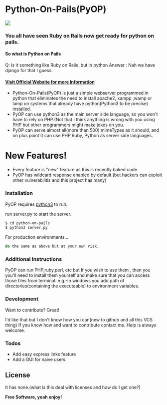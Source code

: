 # Python-On-Pails(PyOP)
![](https://procodie.github.io/assets/img/pyop/PyOP_small.png)
### You all have seen Ruby on Rails now get ready for python on pails.
#### So what is Python on Pails
Q: Is it something like Ruby on Rails ,but in python
Answer : Nah we have django for that I guess.

#### [Visit Official Website for more Information]("https://procodie.github.io/PyOP)
- Python-On-Pails(PyOP) is just a simple webserver programmed in python that eliminates the need to install apache2, xampp ,wamp or lamp on systems that already have python(Python3 to be precise) installed.
- PyOP can use python3 as the main server side language, so you won't have to rely on PHP.(Not that I think anything is wrong with you using PHP but other programmers might make jokes on you.
- PyOP can serve almost all(more than 500) mimeTypes as it should, and on plus point It can use PHP,Ruby, Python as server side languages.

# New Features!

  - Every feature is "new" feature as this is recently baked code.
  - PyOP has wildcard response enabled by default.(but hackers can exploit other vulnerabilitis and this project has many)

### Installation
PyOP requires [python3](https://www.python.org/) to run.

run server.py to start the server.

```sh
$ cd python-on-pails
$ python3 server.py
```

For production environments...

```sh
do the same as above but at your own risk.
```

### Additional Instructions
PyOP can run PHP,ruby,perl, etc but If you wish to use them , then you you'll need to install them yourself and make sure that you can access those files from terminal.
e.g.-In windows you add path of directories(containing the executeable) to environment variables.



### Development

Want to contribute? Great!

I'd like that but I don't know how you can(new to github and all this VCS thing) 
If you know how and want to contribute contact me.
Help is always welcome.

### Todos

 - Add easy express links feature
 - Add a GUI for naive users

License
----

It has none.(what is this deal with licenses and how do I get one?)


**Free Software, yeah enjoy!**